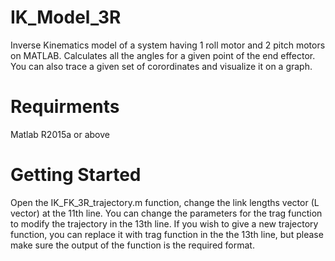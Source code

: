 # IK_Model_3R
Inverse Kinematics model of a system having 1 roll motor and 2 pitch motors on MATLAB. Calculates all the angles for a given point of the end effector. You can also trace a given set of corordinates and visualize it on a graph.

# Requirments
Matlab R2015a or above

# Getting Started
Open the IK_FK_3R_trajectory.m function, change the link lengths vector (L vector) at the 11th line. You can change the parameters for the  trag function to modify the trajectory in the 13th line. If you wish to give a new trajectory function, you can replace it with trag function in the the 13th line, but please make sure the output of the function is the required format.
